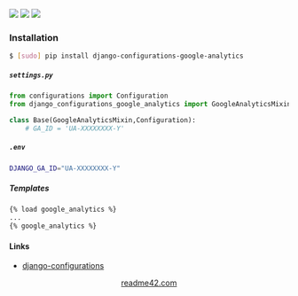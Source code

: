<!--
https://readme42.com
-->


[![](https://img.shields.io/pypi/v/django-configurations-google-analytics.svg?maxAge=3600)](https://pypi.org/project/django-configurations-google-analytics/)
[![](https://img.shields.io/badge/License-Unlicense-blue.svg?longCache=True)](https://unlicense.org/)
[![](https://github.com/andrewp-as-is/django-configurations-google-analytics.py/workflows/tests42/badge.svg)](https://github.com/andrewp-as-is/django-configurations-google-analytics.py/actions)

### Installation
```bash
$ [sudo] pip install django-configurations-google-analytics
```

##### `settings.py`
```python
from configurations import Configuration
from django_configurations_google_analytics import GoogleAnalyticsMixin

class Base(GoogleAnalyticsMixin,Configuration):
    # GA_ID = 'UA-XXXXXXXX-Y'
```

##### `.env`
```bash
DJANGO_GA_ID="UA-XXXXXXXX-Y"
```

##### Templates
```html
{% load google_analytics %}
...
{% google_analytics %}
```

#### Links
+   [django-configurations](https://github.com/jazzband/django-configurations)

<p align="center">
    <a href="https://readme42.com/">readme42.com</a>
</p>
